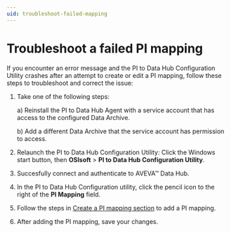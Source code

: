 ```yaml
---
uid: troubleshoot-failed-mapping
---
```


# Troubleshoot a failed PI mapping

If you encounter an error message and the PI to Data Hub Configuration Utility crashes after an attempt to create or edit a PI mapping, follow these steps to troubleshoot and correct the issue:

1. Take one of the following steps:
 
    a) Reinstall the PI to Data Hub Agent with a service account that has access to the configured Data Archive.

    b) Add a different Data Archive that the service account has permission to access.

1. Relaunch the PI to Data Hub Configuration Utility: Click the Windows start button, then **OSIsoft** > **PI to Data Hub Configuration Utility**.
1. Succesfully connect and authenticate to AVEVA&trade; Data Hub.
1. In the PI to Data Hub Configuration utility, click the pencil icon to the right of the **PI Mapping** field.
1. Follow the steps in [Create a PI mapping section](#pi-to-ocs-utility) to add a PI mapping.
1. After adding the PI mapping, save your changes. 
